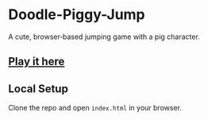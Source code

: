 # Doodle-Piggy-Jump

A cute, browser‑based jumping game with a pig character.

## [Play it here](https://sn8ha.github.io/Doodle-Piggy-Jump/)

## Local Setup
Clone the repo and open `index.html` in your browser.
